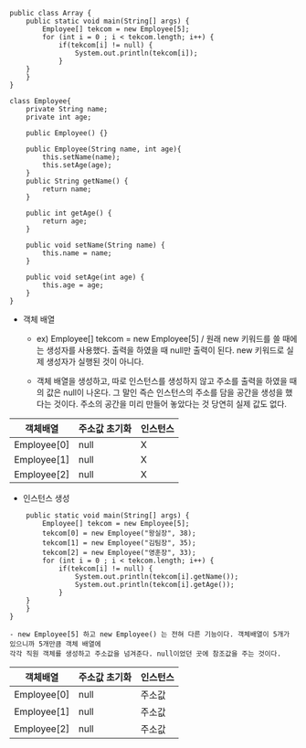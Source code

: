 ```
public class Array {
    public static void main(String[] args) {
        Employee[] tekcom = new Employee[5];
        for (int i = 0 ; i < tekcom.length; i++) {
            if(tekcom[i] != null) {
                System.out.println(tekcom[i]);
            }
    }
    }
}

class Employee{
    private String name;
    private int age;

    public Employee() {}

    public Employee(String name, int age){
        this.setName(name);
        this.setAge(age);
    }
    public String getName() {
        return name;
    }

    public int getAge() {
        return age;
    }

    public void setName(String name) {
        this.name = name;
    }

    public void setAge(int age) {
        this.age = age;
    }
}
```

- 객체 배열
	- ex) Employee[] tekcom = new Employee[5] / 원래 new 키워드를 쓸 때에는 생성자를 사용했다.
		출력을 하였을 때 null만 출력이 된다. new 키워드로 실제 생성자가 실행된 것이 아니다.


	- 객체 배열을 생성하고, 따로 인스턴스를 생성하지 않고 주소를 출력을 하였을 때의 값은 null이 나온다.
	그 말인 즉슨 인스턴스의 주소를 담을 공간을 생성을 했다는 것이다. 주소의 공간을 미리 만들어 놓았다는 것
	당연히 실제 값도 없다.


|객체배열|주소값 초기화|인스턴스|
|------|---|---|
|Employee[0]|null|X|
|Employee[1]|null|X|
|Employee[2]|null|X|

- 인스턴스 생성


```public class Array {
    public static void main(String[] args) {
        Employee[] tekcom = new Employee[5];
        tekcom[0] = new Employee("왕실장", 38);
        tekcom[1] = new Employee("김팀장", 35);
        tekcom[2] = new Employee("영훈장", 33);
        for (int i = 0 ; i < tekcom.length; i++) {
            if(tekcom[i] != null) {
                System.out.println(tekcom[i].getName());
                System.out.println(tekcom[i].getAge());
            }
    }
    }
}
```
	- new Employee[5] 하고 new Employee() 는 전혀 다른 기능이다. 객체배열이 5개가 있으니까 5개만큼 객체 배열에
	각각 직원 객체를 생성하고 주소값을 넘겨준다. null이었던 곳에 참조값을 주는 것이다.

|객체배열|주소값 초기화|인스턴스|
|------|---|---|
|Employee[0]|null|주소값|
|Employee[1]|null|주소값|
|Employee[2]|null|주소값|
